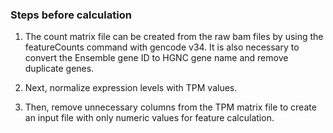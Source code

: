 ### Steps before calculation


1. The count matrix file can be created from the raw bam files by using the featureCounts command with gencode v34. It is also necessary to convert the Ensemble gene ID to HGNC gene name and remove duplicate genes.

2. Next, normalize expression levels with TPM values.

3. Then, remove unnecessary columns from the TPM matrix file to create an input file with only numeric values for feature calculation.

